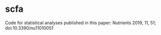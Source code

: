 # scfa
Code for statistical analyses published in this paper: Nutrients 2019, 11, 51; doi:10.3390/nu11010051
